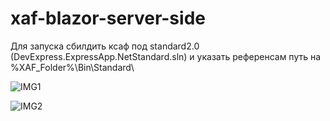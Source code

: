 # xaf-blazor-server-side

Для запуска сбилдить ксаф под standard2.0 (DevExpress.ExpressApp.NetStandard.sln) и указать референсам путь на %XAF_Folder%\Bin\Standard\

![IMG1](https://pp.userapi.com/c852028/v852028096/182258/iY49SipPDDI.jpg)


![IMG2](https://pp.userapi.com/c852028/v852028096/182262/kMCNv4UDMNQ.jpg)

